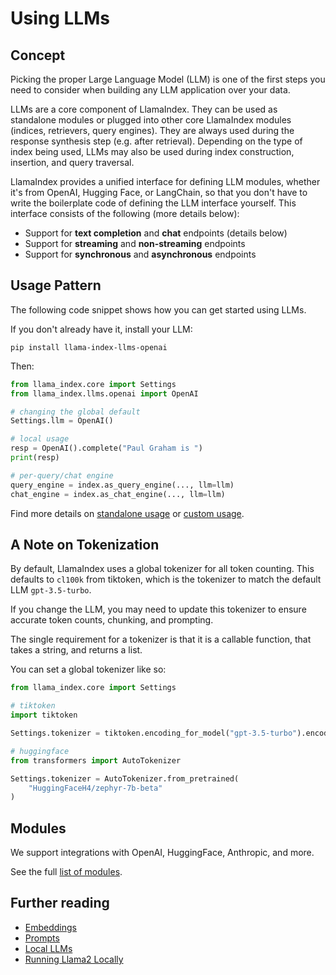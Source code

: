 # Using LLMs

## Concept

Picking the proper Large Language Model (LLM) is one of the first steps you need to consider when building any LLM application over your data.

LLMs are a core component of LlamaIndex. They can be used as standalone modules or plugged into other core LlamaIndex modules (indices, retrievers, query engines). They are always used during the response synthesis step (e.g. after retrieval). Depending on the type of index being used, LLMs may also be used during index construction, insertion, and query traversal.

LlamaIndex provides a unified interface for defining LLM modules, whether it's from OpenAI, Hugging Face, or LangChain, so that you
don't have to write the boilerplate code of defining the LLM interface yourself. This interface consists of the following (more details below):

- Support for **text completion** and **chat** endpoints (details below)
- Support for **streaming** and **non-streaming** endpoints
- Support for **synchronous** and **asynchronous** endpoints

## Usage Pattern

The following code snippet shows how you can get started using LLMs.

If you don't already have it, install your LLM:

```
pip install llama-index-llms-openai
```

Then:

```python
from llama_index.core import Settings
from llama_index.llms.openai import OpenAI

# changing the global default
Settings.llm = OpenAI()

# local usage
resp = OpenAI().complete("Paul Graham is ")
print(resp)

# per-query/chat engine
query_engine = index.as_query_engine(..., llm=llm)
chat_engine = index.as_chat_engine(..., llm=llm)
```

Find more details on [standalone usage](./llms/usage_standalone.md) or [custom usage](./llms/usage_custom.md).

## A Note on Tokenization

By default, LlamaIndex uses a global tokenizer for all token counting. This defaults to `cl100k` from tiktoken, which is the tokenizer to match the default LLM `gpt-3.5-turbo`.

If you change the LLM, you may need to update this tokenizer to ensure accurate token counts, chunking, and prompting.

The single requirement for a tokenizer is that it is a callable function, that takes a string, and returns a list.

You can set a global tokenizer like so:

```python
from llama_index.core import Settings

# tiktoken
import tiktoken

Settings.tokenizer = tiktoken.encoding_for_model("gpt-3.5-turbo").encode

# huggingface
from transformers import AutoTokenizer

Settings.tokenizer = AutoTokenizer.from_pretrained(
    "HuggingFaceH4/zephyr-7b-beta"
)
```

## Modules

We support integrations with OpenAI, HuggingFace, Anthropic, and more.

See the full [list of modules](./llms/modules.md).

## Further reading

- [Embeddings](./embeddings.md)
- [Prompts](./prompts/index.md)
- [Local LLMs](./llms/local.md)
- [Running Llama2 Locally](https://replicate.com/blog/run-llama-locally)
